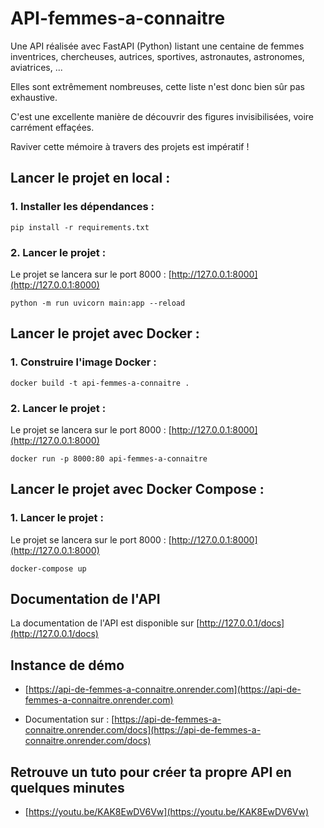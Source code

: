 # API-femmes-a-connaitre

Une API réalisée avec FastAPI (Python) listant une centaine de femmes inventrices, chercheuses, autrices, sportives, astronautes, astronomes, aviatrices, ...

Elles sont extrêmement nombreuses, cette liste n'est donc bien sûr pas exhaustive. 

C'est une excellente manière de découvrir des figures invisibilisées, voire carrément effaçées.

Raviver cette mémoire à travers des projets est impératif !

## Lancer le projet en local :

### 1. Installer les dépendances :

```shell
pip install -r requirements.txt
```

### 2. Lancer le projet :

Le projet se lancera sur le port 8000 : [http://127.0.0.1:8000](http://127.0.0.1:8000)

```shell
python -m run uvicorn main:app --reload
```

## Lancer le projet avec Docker :

### 1. Construire l'image Docker :

```shell
docker build -t api-femmes-a-connaitre .
```

### 2. Lancer le projet :

Le projet se lancera sur le port 8000 : [http://127.0.0.1:8000](http://127.0.0.1:8000)

```shell
docker run -p 8000:80 api-femmes-a-connaitre
```

## Lancer le projet avec Docker Compose :

### 1. Lancer le projet :

Le projet se lancera sur le port 8000 : [http://127.0.0.1:8000](http://127.0.0.1:8000)

```shell
docker-compose up
```

## Documentation de l'API

La documentation de l'API est disponible sur [http://127.0.0.1/docs](http://127.0.0.1/docs)

## Instance de démo

* [https://api-de-femmes-a-connaitre.onrender.com](https://api-de-femmes-a-connaitre.onrender.com)

* Documentation sur : [https://api-de-femmes-a-connaitre.onrender.com/docs](https://api-de-femmes-a-connaitre.onrender.com/docs)


## Retrouve un tuto pour créer ta propre API en quelques minutes

* [https://youtu.be/KAK8EwDV6Vw](https://youtu.be/KAK8EwDV6Vw)
